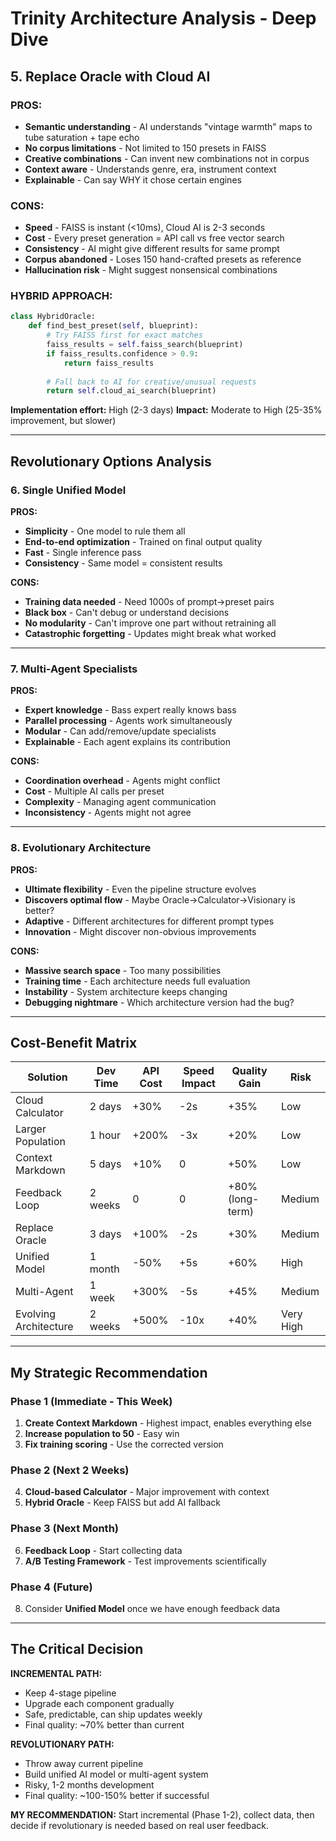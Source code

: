 # Trinity Architecture Analysis - Deep Dive

## 5. Replace Oracle with Cloud AI

### PROS:
- **Semantic understanding** - AI understands "vintage warmth" maps to tube saturation + tape echo
- **No corpus limitations** - Not limited to 150 presets in FAISS
- **Creative combinations** - Can invent new combinations not in corpus
- **Context aware** - Understands genre, era, instrument context
- **Explainable** - Can say WHY it chose certain engines

### CONS:
- **Speed** - FAISS is instant (<10ms), Cloud AI is 2-3 seconds
- **Cost** - Every preset generation = API call vs free vector search
- **Consistency** - AI might give different results for same prompt
- **Corpus abandoned** - Loses 150 hand-crafted presets as reference
- **Hallucination risk** - Might suggest nonsensical combinations

### HYBRID APPROACH:
```python
class HybridOracle:
    def find_best_preset(self, blueprint):
        # Try FAISS first for exact matches
        faiss_results = self.faiss_search(blueprint)
        if faiss_results.confidence > 0.9:
            return faiss_results
            
        # Fall back to AI for creative/unusual requests
        return self.cloud_ai_search(blueprint)
```

**Implementation effort:** High (2-3 days)
**Impact:** Moderate to High (25-35% improvement, but slower)

---

## Revolutionary Options Analysis

### 6. Single Unified Model

**PROS:**
- **Simplicity** - One model to rule them all
- **End-to-end optimization** - Trained on final output quality
- **Fast** - Single inference pass
- **Consistency** - Same model = consistent results

**CONS:**
- **Training data needed** - Need 1000s of prompt→preset pairs
- **Black box** - Can't debug or understand decisions
- **No modularity** - Can't improve one part without retraining all
- **Catastrophic forgetting** - Updates might break what worked

---

### 7. Multi-Agent Specialists

**PROS:**
- **Expert knowledge** - Bass expert really knows bass
- **Parallel processing** - Agents work simultaneously
- **Modular** - Can add/remove/update specialists
- **Explainable** - Each agent explains its contribution

**CONS:**
- **Coordination overhead** - Agents might conflict
- **Cost** - Multiple AI calls per preset
- **Complexity** - Managing agent communication
- **Inconsistency** - Agents might not agree

---

### 8. Evolutionary Architecture

**PROS:**
- **Ultimate flexibility** - Even the pipeline structure evolves
- **Discovers optimal flow** - Maybe Oracle→Calculator→Visionary is better?
- **Adaptive** - Different architectures for different prompt types
- **Innovation** - Might discover non-obvious improvements

**CONS:**
- **Massive search space** - Too many possibilities
- **Training time** - Each architecture needs full evaluation
- **Instability** - System architecture keeps changing
- **Debugging nightmare** - Which architecture version had the bug?

---

## Cost-Benefit Matrix

| Solution | Dev Time | API Cost | Speed Impact | Quality Gain | Risk |
|----------|----------|----------|--------------|--------------|------|
| Cloud Calculator | 2 days | +30% | -2s | +35% | Low |
| Larger Population | 1 hour | +200% | -3x | +20% | Low |
| Context Markdown | 5 days | +10% | 0 | +50% | Low |
| Feedback Loop | 2 weeks | 0 | 0 | +80% (long-term) | Medium |
| Replace Oracle | 3 days | +100% | -2s | +30% | Medium |
| Unified Model | 1 month | -50% | +5s | +60% | High |
| Multi-Agent | 1 week | +300% | -5s | +45% | Medium |
| Evolving Architecture | 2 weeks | +500% | -10x | +40% | Very High |

---

## My Strategic Recommendation

### Phase 1 (Immediate - This Week)
1. **Create Context Markdown** - Highest impact, enables everything else
2. **Increase population to 50** - Easy win
3. **Fix training scoring** - Use the corrected version

### Phase 2 (Next 2 Weeks)
4. **Cloud-based Calculator** - Major improvement with context
5. **Hybrid Oracle** - Keep FAISS but add AI fallback

### Phase 3 (Next Month)
6. **Feedback Loop** - Start collecting data
7. **A/B Testing Framework** - Test improvements scientifically

### Phase 4 (Future)
8. Consider **Unified Model** once we have enough feedback data

---

## The Critical Decision

**INCREMENTAL PATH:**
- Keep 4-stage pipeline
- Upgrade each component gradually
- Safe, predictable, can ship updates weekly
- Final quality: ~70% better than current

**REVOLUTIONARY PATH:**
- Throw away current pipeline
- Build unified AI model or multi-agent system
- Risky, 1-2 months development
- Final quality: ~100-150% better if successful

**MY RECOMMENDATION:** Start incremental (Phase 1-2), collect data, then decide if revolutionary is needed based on real user feedback.